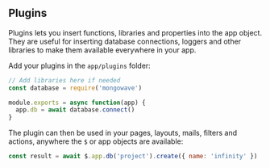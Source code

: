 ## Plugins

Plugins lets you insert functions, libraries and properties into the app object. They are useful for inserting database connections, loggers and other libraries to make them available everywhere in your app.

Add your plugins in the `app/plugins` folder:
```js
// Add libraries here if needed
const database = require('mongowave')

module.exports = async function(app) {
  app.db = await database.connect()
}
```

The plugin can then be used in your pages, layouts, mails, filters and actions, anywhere the `$` or app objects are available:
```js
const result = await $.app.db('project').create({ name: 'infinity' })
```
